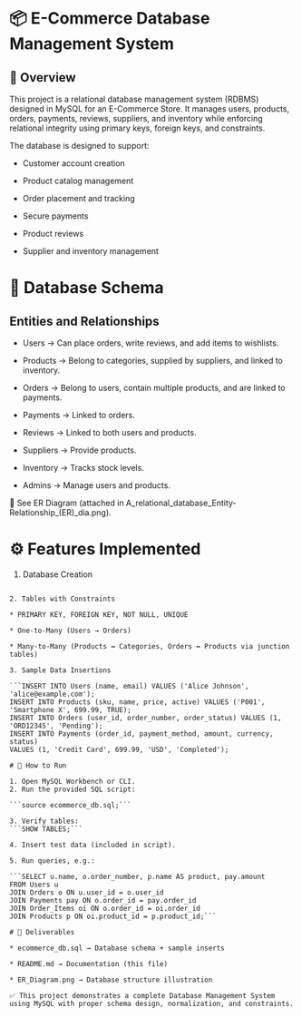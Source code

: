# 📦 E-Commerce Database Management System
## 📌 Overview

This project is a relational database management system (RDBMS) designed in MySQL for an E-Commerce Store.
It manages users, products, orders, payments, reviews, suppliers, and inventory while enforcing relational integrity using primary keys, foreign keys, and constraints.

The database is designed to support:

* Customer account creation

* Product catalog management

* Order placement and tracking

* Secure payments

* Product reviews

* Supplier and inventory management

# 📑 Database Schema
## Entities and Relationships

* Users → Can place orders, write reviews, and add items to wishlists.

* Products → Belong to categories, supplied by suppliers, and linked to inventory.

* Orders → Belong to users, contain multiple products, and are linked to payments.

* Payments → Linked to orders.

* Reviews → Linked to both users and products.

* Suppliers → Provide products.

* Inventory → Tracks stock levels.

* Admins → Manage users and products.

📎 See ER Diagram (attached in A_relational_database_Entity-Relationship_(ER)_dia.png).

# ⚙️ Features Implemented

1. Database Creation

```CREATE DATABASE ecommerce_db;

2. Tables with Constraints

* PRIMARY KEY, FOREIGN KEY, NOT NULL, UNIQUE

* One-to-Many (Users → Orders)

* Many-to-Many (Products ↔ Categories, Orders ↔ Products via junction tables)

3. Sample Data Insertions

```INSERT INTO Users (name, email) VALUES ('Alice Johnson', 'alice@example.com');
INSERT INTO Products (sku, name, price, active) VALUES ('P001', 'Smartphone X', 699.99, TRUE);
INSERT INTO Orders (user_id, order_number, order_status) VALUES (1, 'ORD12345', 'Pending');
INSERT INTO Payments (order_id, payment_method, amount, currency, status) 
VALUES (1, 'Credit Card', 699.99, 'USD', 'Completed');

# 🚀 How to Run

1. Open MySQL Workbench or CLI.
2. Run the provided SQL script:

```source ecommerce_db.sql;```

3. Verify tables:
```SHOW TABLES;```

4. Insert test data (included in script).

5. Run queries, e.g.:

```SELECT u.name, o.order_number, p.name AS product, pay.amount
FROM Users u
JOIN Orders o ON u.user_id = o.user_id
JOIN Payments pay ON o.order_id = pay.order_id
JOIN Order_Items oi ON o.order_id = oi.order_id
JOIN Products p ON oi.product_id = p.product_id;```

# 📂 Deliverables

* ecommerce_db.sql → Database schema + sample inserts

* README.md → Documentation (this file)

* ER_Diagram.png → Database structure illustration

✅ This project demonstrates a complete Database Management System using MySQL with proper schema design, normalization, and constraints.